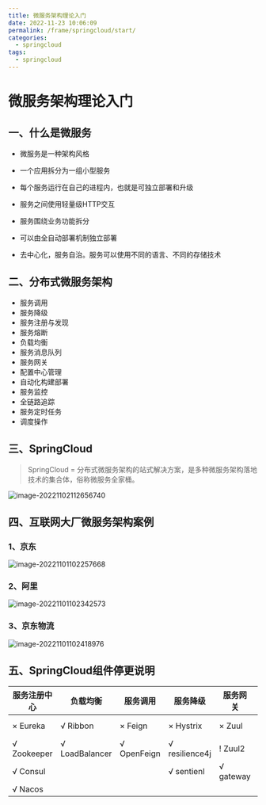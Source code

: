 ```yaml
---
title: 微服务架构理论入门
date: 2022-11-23 10:06:09
permalink: /frame/springcloud/start/
categories:
  - springcloud
tags:
  - springcloud
---
```


# 微服务架构理论入门

## 一、什么是微服务

- 微服务是一种架构风格

- 一个应用拆分为一组小型服务
- 每个服务运行在自己的进程内，也就是可独立部署和升级
- 服务之间使用轻量级HTTP交互
- 服务围绕业务功能拆分
- 可以由全自动部署机制独立部署
- 去中心化，服务自治。服务可以使用不同的语言、不同的存储技术

## 二、分布式微服务架构

- 服务调用
- 服务降级
- 服务注册与发现
- 服务熔断
- 负载均衡
- 服务消息队列
- 服务网关
- 配置中心管理
- 自动化构建部署
- 服务监控
- 全链路追踪
- 服务定时任务
- 调度操作

## 三、SpringCloud

> SpringCloud = 分布式微服务架构的站式解决方案，是多种微服务架构落地技术的集合体，俗称微服务全家桶。

![image-20221102112656740](https://cdn.staticaly.com/gh/jinmunan/imgs@master/frame/springcloud/start/image-20221102112656740.png)

## 四、互联网大厂微服务架构案例

### 1、京东

![image-20221101102257668](https://cdn.staticaly.com/gh/jinmunan/imgs@master/frame/springcloud/start/image-20221101102257668.png)

### 2、阿里

![image-20221101102342573](https://cdn.staticaly.com/gh/jinmunan/imgs@master/frame/springcloud/start/image-20221101102342573.png)

### 3、京东物流

![image-20221101102418976](https://cdn.staticaly.com/gh/jinmunan/imgs@master/frame/springcloud/start/image-20221101102418976.png)

## 五、SpringCloud组件停更说明

| 服务注册中心 | 负载均衡       | 服务调用    | 服务降级       | 服务网关  | 服务配置 | 服务总线 |
| ------------ | -------------- | ----------- | -------------- | --------- | -------- | -------- |
| × Eureka     | √ Ribbon       | × Feign     | × Hystrix      | × Zuul    | × Config | × Bus    |
| √ Zookeeper  | √ LoadBalancer | √ OpenFeign | √ resilience4j | ! Zuul2   | √ Nacos  | √ Nacos  |
| √ Consul     |                |             | √ sentienl     | √ gateway |          |          |
| √ Nacos      |                |             |                |           |          |          |
